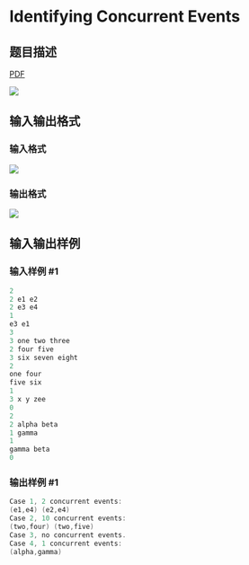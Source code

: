 # Identifying Concurrent Events

## 题目描述

[problemUrl]: https://uva.onlinejudge.org/index.php?option=com_onlinejudge&Itemid=8&category=5&page=show_problem&problem=270

[PDF](https://uva.onlinejudge.org/external/3/p334.pdf)

![](https://cdn.luogu.com.cn/upload/vjudge_pic/UVA334/d3a2a163b237d8f161fb0222bd5d2789025c9003.png)

## 输入输出格式

### 输入格式

![](https://cdn.luogu.com.cn/upload/vjudge_pic/UVA334/3734d200897b54463485573c360b3c7134b30834.png)

### 输出格式

![](https://cdn.luogu.com.cn/upload/vjudge_pic/UVA334/0c728b3d45cf21287f65b755ff5b67d57755aa2f.png)

## 输入输出样例

### 输入样例 #1

```cpp
2
2 e1 e2
2 e3 e4
1
e3 e1
3
3 one two three
2 four five
3 six seven eight
2
one four
five six
1
3 x y zee
0
2
2 alpha beta
1 gamma
1
gamma beta
0
```


### 输出样例 #1

```cpp
Case 1, 2 concurrent events:
(e1,e4) (e2,e4)
Case 2, 10 concurrent events:
(two,four) (two,five)
Case 3, no concurrent events.
Case 4, 1 concurrent events:
(alpha,gamma)
```


